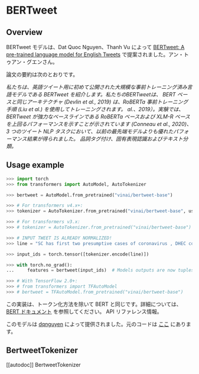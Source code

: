 <!--Copyright 2020 The HuggingFace Team. All rights reserved.

Licensed under the Apache License, Version 2.0 (the "License"); you may not use this file except in compliance with
the License. You may obtain a copy of the License at

http://www.apache.org/licenses/LICENSE-2.0

Unless required by applicable law or agreed to in writing, software distributed under the License is distributed on
an "AS IS" BASIS, WITHOUT WARRANTIES OR CONDITIONS OF ANY KIND, either express or implied. See the License for the
specific language governing permissions and limitations under the License.

⚠️ Note that this file is in Markdown but contain specific syntax for our doc-builder (similar to MDX) that may not be
rendered properly in your Markdown viewer.

-->

# BERTweet

## Overview

BERTweet モデルは、Dat Quoc Nguyen、Thanh Vu によって [BERTweet: A pre-trained language model for English Tweets](https://www.aclweb.org/anthology/2020.emnlp-demos.2.pdf) で提案されました。アン・トゥアン・グエンさん。

論文の要約は次のとおりです。

*私たちは、英語ツイート用に初めて公開された大規模な事前トレーニング済み言語モデルである BERTweet を紹介します。私たちのBERTweetは、
BERT ベースと同じアーキテクチャ (Devlin et al., 2019) は、RoBERTa 事前トレーニング手順 (Liu et al.) を使用してトレーニングされます。
al.、2019）。実験では、BERTweet が強力なベースラインである RoBERTa ベースおよび XLM-R ベースを上回るパフォーマンスを示すことが示されています (Conneau et al.,
2020)、3 つのツイート NLP タスクにおいて、以前の最先端モデルよりも優れたパフォーマンス結果が得られました。
品詞タグ付け、固有表現認識およびテキスト分類。*

## Usage example

```python
>>> import torch
>>> from transformers import AutoModel, AutoTokenizer

>>> bertweet = AutoModel.from_pretrained("vinai/bertweet-base")

>>> # For transformers v4.x+:
>>> tokenizer = AutoTokenizer.from_pretrained("vinai/bertweet-base", use_fast=False)

>>> # For transformers v3.x:
>>> # tokenizer = AutoTokenizer.from_pretrained("vinai/bertweet-base")

>>> # INPUT TWEET IS ALREADY NORMALIZED!
>>> line = "SC has first two presumptive cases of coronavirus , DHEC confirms HTTPURL via @USER :cry:"

>>> input_ids = torch.tensor([tokenizer.encode(line)])

>>> with torch.no_grad():
...     features = bertweet(input_ids)  # Models outputs are now tuples

>>> # With TensorFlow 2.0+:
>>> # from transformers import TFAutoModel
>>> # bertweet = TFAutoModel.from_pretrained("vinai/bertweet-base")
```
<Tip>

この実装は、トークン化方法を除いて BERT と同じです。詳細については、[BERT ドキュメント](bert) を参照してください。
API リファレンス情報。

</Tip>

このモデルは [dqnguyen](https://hf-mirror.com/dqnguyen) によって提供されました。元のコードは [ここ](https://github.com/VinAIResearch/BERTweet) にあります。

## BertweetTokenizer

[[autodoc]] BertweetTokenizer
